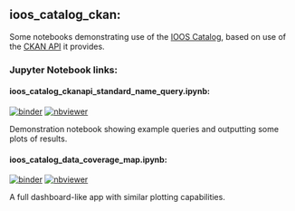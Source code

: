 ## ioos_catalog_ckan:

Some notebooks demonstrating use of the [IOOS Catalog](https://data.ioos.us/), based on use of the [CKAN API](https://data.ioos.us/api/3/) it provides.

### Jupyter Notebook links:

#### ioos_catalog_ckanapi_standard_name_query.ipynb:
[![binder](https://mybinder.org/badge_logo.svg)](https://mybinder.org/v2/gh/mwengren/notebooks-dev/master?filepath=ioos_ckan_catalog%2Fioos_catalog_ckanapi_standard_name_query.ipynb)
[![nbviewer](https://raw.githubusercontent.com/jupyter/design/master/logos/Badges/nbviewer_badge.svg)](https://nbviewer.jupyter.org/github/mwengren/notebooks-dev/blob/master/ioos_ckan_catalog/ioos_catalog_ckanapi_standard_name_query.ipynb)

Demonstration notebook showing example queries and outputting some plots of results.


#### ioos_catalog_data_coverage_map.ipynb:
[![binder](https://mybinder.org/badge_logo.svg)](https://mybinder.org/v2/gh/mwengren/notebooks-dev/master?filepath=ioos_ckan_catalog%ioos_catalog_data_coverage_map.ipynb)
[![nbviewer](https://raw.githubusercontent.com/jupyter/design/master/logos/Badges/nbviewer_badge.svg)](https://nbviewer.jupyter.org/github/mwengren/notebooks-dev/blob/master/ioos_ckan_catalog/ioos_catalog_data_coverage_map.ipynb)

A full dashboard-like app with similar plotting capabilities.
